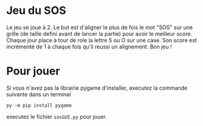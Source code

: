 # Jeu du SOS

Le jeu se joue à 2.
Le but est d'aligner le plus de fois le mot "SOS" sur une grille (de taille defini avant de lancer la partie) pour avoir le meilleur score. Chaque jour place à tour de role la lettre S ou O sur une case. Son score est incrémenté de 1 à chaque fois qu'il reussi un alignement. Bon jeu !

# Pour jouer

Si vous n'avez pas la librairie pygame d'installer, executez la commande suivante dans un terminal
```
py -m pip install pygame
```

executez le fichier `sosGUI.py` pour jouer.
